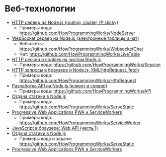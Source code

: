 # Веб-технологии

- [HTTP сервер на Node.js (routing, cluster, IP sticky)](https://youtu.be/7Ufxj0oTaUo)
  - Примеры кода: https://github.com/HowProgrammingWorks/NodeServer
- [WebSocket сервер на Node.js (электронные таблицы и чат)](https://youtu.be/Sf7ln3n16ws)
  - Вебсокеты: https://github.com/HowProgrammingWorks/WebsocketChat
  - Чат: https://github.com/HowProgrammingWorks/LiveTable
- [HTTP сессии и cookies на чистом Node.js](https://youtu.be/T_wKXuWW4Wo)
  - Примеры кода: https://github.com/HowProgrammingWorks/Session
- [HTTP запросы в браузере и Node.js: XMLHttpRequest, fetch](https://youtu.be/wMMki2FEYGY)
  - Примеры кода: https://github.com/HowProgrammingWorks/HttpRequest
- [Разработка API на Node.js (клиент и сервер)](https://youtu.be/-az912XBCu8)
  - Примеры кода: https://github.com/HowProgrammingWorks/API
- [Отдача статики в Node.js](https://youtu.be/n_AdKIzbpBc)
  - Примеры кода: https://github.com/HowProgrammingWorks/ServeStatic
- [Progressive Web Applications PWA и ServiceWorkers](https://youtu.be/s7AIwZMTVPs)
  - Примеры кода: https://github.com/HowProgrammingWorks/ServiceWorker
- [JavaScript в браузере: Web API (часть 1)](https://youtu.be/6O8SBJsNeNw)
- [Отдача статики в Node.js](https://youtu.be/n_AdKIzbpBc)
  - Примеры кода и задачи: https://github.com/HowProgrammingWorks/ServeStatic
- [Progressive Web Applications PWA и ServiceWorkers](https://youtu.be/s7AIwZMTVPs)

